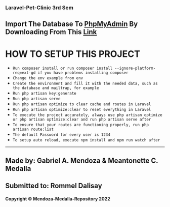 ### Laravel-Pet-Clinic 3rd Sem
## Import The Database To [PhpMyAdmin](http://localhost/phpmyadmin/) By Downloading From This [Link](https://drive.google.com/drive/folders/1ApErDFturcb1tgqGDqO-LwDG51ApV2FW?usp=sharing)

# HOW TO SETUP THIS PROJECT 

-   `Run composer install or run composer install --ignore-platform-req=ext-gd if you have problems installing composer`
-   `Change the env example from env`
-   `Create the environment and fill it with the needed data, such as the database and mailtrap, for example`
-   `Run php artisan key:generate`
-   `Run php artisan serve`
-   `Run php artisan optimize to clear cache and routes in Laravel`
-   `Run php artisan optimize:clear to reset everything in Laravel`
-   `To execute the project accurately, always use php artisan optimize or php artisan optimize:clear and run php artisan serve after`
-   `To ensure that your routes are functioning properly, run php artisan route:list`
-   `The default Password for every user is 1234`
-   `To setup auto reload, execute npm install and npm run watch after`

---

## Made by: Gabriel A. Mendoza & Meantonette C. Medalla

## Submitted to: Rommel Dalisay

#### Copyright © Mendoza-Medalla-Repository 2022
